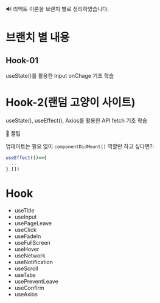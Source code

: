 🔊 리액트 이론을 브랜치 별로 정리하였습니다.

# 브랜치 별 내용 

## Hook-01 
useState()를 활용한 Input onChage 기초 학습

# Hook-2(랜덤 고양이 사이트)
useState(), useEffect(), Axios를 활용한 API fetch 기초 학습

🍯 꿀팁

업데이트는 필요 없이 `componentDidMount()` 역할만 하고 싶다면?:
```js
useEffect(()=>{
 ...
}.[])
```

# Hook
- useTitle
- useInput
- usePageLeave
- useClick
- useFadeIn
- useFullScreen
- useHover
- useNetwork
- useNotification
- useScroll
- useTabs
- usePreventLeave
- useConfirm
- useAxios
 